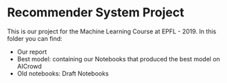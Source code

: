 # Recommender System Project

This is our project for the Machine Learning Course at EPFL - 2019.
In this folder you can find:
* Our report
* Best model: containing our Notebooks that produced the best model on AICrowd
* Old notebooks: Draft Notebooks
